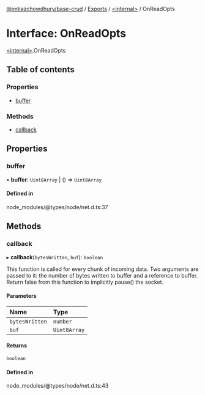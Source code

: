 [@imtiazchowdhury/base-crud](../README.md) / [Exports](../modules.md) / [\<internal\>](../modules/internal_.md) / OnReadOpts

# Interface: OnReadOpts

[\<internal\>](../modules/internal_.md).OnReadOpts

## Table of contents

### Properties

- [buffer](internal_.OnReadOpts.md#buffer)

### Methods

- [callback](internal_.OnReadOpts.md#callback)

## Properties

### buffer

• **buffer**: `Uint8Array` \| () => `Uint8Array`

#### Defined in

node_modules/@types/node/net.d.ts:37

## Methods

### callback

▸ **callback**(`bytesWritten`, `buf`): `boolean`

This function is called for every chunk of incoming data.
Two arguments are passed to it: the number of bytes written to buffer and a reference to buffer.
Return false from this function to implicitly pause() the socket.

#### Parameters

| Name | Type |
| :------ | :------ |
| `bytesWritten` | `number` |
| `buf` | `Uint8Array` |

#### Returns

`boolean`

#### Defined in

node_modules/@types/node/net.d.ts:43
